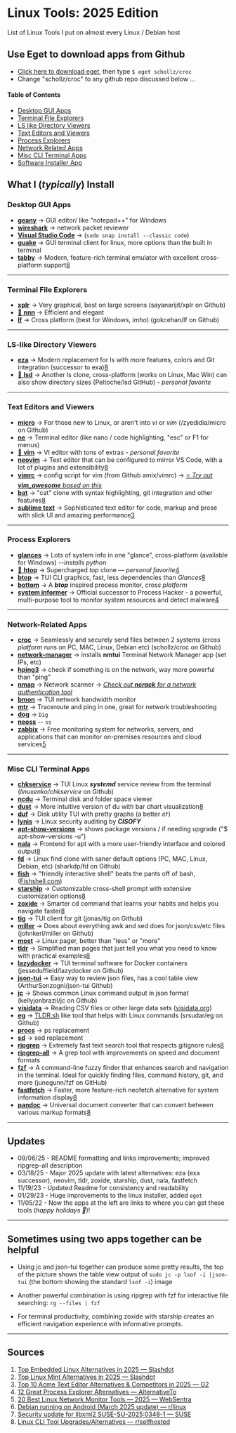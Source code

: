# Linux Tools: 2025 Edition

List of Linux Tools I put on almost every Linux / Debian host

## Use Eget to download apps from Github
* [Click here to download eget](https://github.com/zyedidia/eget), then type ```$ eget schollz/croc```
* Change "schollz/croc" to any github repo discussed below …


#### Table of Contents
  
  * [Desktop GUI Apps](#desktop-gui-apps)
  * [Terminal File Explorers](#terminal-file-explorers)
  * [LS like Directory Viewers](#ls-like-directory-viewers)
  * [Text Editors and Viewers](#text-editors-and-viewers)
  * [Process Explorers](#process-explorers)
  * [Network Related Apps](#network-related-apps)
  * [Misc CLI Terminal Apps](#misc-cli-terminal-apps)
  * [Software Installer App](#software-installer-app)

## What I (_typically_) Install

### Desktop GUI Apps
- [**geany**](https://www.geany.org) -> GUI editor/ like "notepad++" for Windows
- [**wireshark**](https://www.wireshark.org) -> network packet reviewer
- [**Visual Studio Code**](https://code.visualstudio.com) -> (```sudo snap install --classic code```)
- [**guake**](https://github.com/Guake/guake) -> GUI terminal client for linux, more options than the built in terminal
- [**tabby**](https://tabby.sh) -> Modern, feature-rich terminal emulator with excellent cross-platform support[8](https://www.reddit.com/r/selfhosted/comments/1fg3cou/linux_cli_tool_upgradesalternatives/)

---
### Terminal File Explorers
- [**xplr**](https://github.com/sayanarijit/xplr) -> Very graphical, best on large screens (sayanarijit/xplr on Github)
- [🌟 **nnn**](https://github.com/jarun/nnn) -> Efficient and elegant
- [**lf**](https://github.com/gokcehan/lf) -> Cross platform (best for Windows, _imho_) (gokcehan/lf on Github)
---

### LS-like Directory Viewers 
- [**eza**](https://github.com/eza-community/eza) -> Modern replacement for ls with more features, colors and Git integration (successor to exa)[8](https://www.reddit.com/r/selfhosted/comments/1fg3cou/linux_cli_tool_upgradesalternatives/)
- [🌟 **lsd**](https://github.com/lsd-rs/lsd) -> Another ls clone, cross-platform (works on Linux, Mac Win) can also show directory sizes (Peltoche/lsd GitHub) - _personal favorite_

----

### Text Editors and Viewers
- [**micro**](https://github.com/zyedidia/micro) -> For those new to Linux, or aren't into _vi_ or _vim_ (/zyedidia/micro on Github)
- [**ne**](https://ne.di.unimi.it) -> Terminal editor (like nano / code highlighting, "esc" or F1 for menus)
- [🌟 **vim**](https://github.com/vim/vim) -> VI editor with tons of extras - _personal favorite_
- [**neovim**](https://neovim.io) -> Text editor that can be configured to mirror VS Code, with a lot of plugins and extensibility[8](https://www.reddit.com/r/selfhosted/comments/1fg3cou/linux_cli_tool_upgradesalternatives/)
- [**vimrc**](https://github.com/amix/vimrc) -> config script for vim (from Github amix/vimrc) -> [⭐ _Try out **vim_awesome** based on this_](https://github.com/ArthurChiao/vim_awesome)
- [**bat**](https://github.com/sharkdp/bat) -> "cat" clone with syntax highlighting, git integration and other features[8](https://www.reddit.com/r/selfhosted/comments/1fg3cou/linux_cli_tool_upgradesalternatives/)
- [**sublime text**](https://www.sublimetext.com) -> Sophisticated text editor for code, markup and prose with slick UI and amazing performance[3](https://www.g2.com/products/acme-text-editor/competitors/alternatives)

---
### Process Explorers 
- [**glances**](https://nicolargo.github.io/glances/) -> Lots of system info in one "glance", cross-platform (available for Windows) --_installs python_
- [🌟 **htop**](https://htop.dev) -> Supercharged _top_ clone — _personal favorite_[4](https://alternativeto.net/software/process-explorer/)
- [**btop**](https://github.com/aristocratos/btop) -> TUI CLI graphics, fast, less dependencies than _Glances_[8](https://www.reddit.com/r/selfhosted/comments/1fg3cou/linux_cli_tool_upgradesalternatives/)
- [**bottom**](https://github.com/ClementTsang/bottom) -> A _**btop**_ inspired process monitor, _cross platform_
- [**system informer**](https://www.systeminformer.com/) -> Official successor to Process Hacker - a powerful, multi-purpose tool to monitor system resources and detect malware[4](https://alternativeto.net/software/process-explorer/)

---
### Network-Related Apps
- [**croc**](https://github.com/schollz/croc) -> Seamlessly and securely send files between 2 systems (_cross platform_ runs on PC, MAC, Linux, Debian etc) (schollz/croc on Github)
- [**network-manager**](https://wiki.gnome.org/Projects/NetworkManager) -> installs **nmtui** Terminal Network Manager app (set IPs, etc)
- [**hping3**](https://github.com/antirez/hping) -> check if something is on the network, way more powerful than "ping"
- [**nmap**](https://nmap.org) -> Network scanner -> [_Check out **ncrack** for a network authentication tool_](https://github.com/nmap/ncrack)
- [**bmon**](https://github.com/tgraf/bmon) -> TUI network bandwidth monitor
- [**mtr**](https://www.bitwizard.nl/mtr/) -> Traceroute and ping in one, great for network troubleshooting
- [**dog**](https://github.com/ogham/dog) -> ``` Dig ```
- [**neoss**](https://github.com/PabloLec/neoss) -- ```ss```
- [**zabbix**](https://www.zabbix.com) -> Free monitoring system for networks, servers, and applications that can monitor on-premises resources and cloud services[5](https://www.websentra.com/linux-network-monitor-software-and-tools/)
---
### Misc CLI Terminal Apps

- [**chkservice**](https://github.com/linuxenko/chkservice) -> TUI Linux _**systemd**_ service review from the terminal (_linuxenko/chkservice_ on Github)
- [**ncdu**](https://dev.yorhel.nl/ncdu) -> Terminal disk and folder space viewer
- [**dust**](https://github.com/bootandy/dust) -> More intuitive version of du with bar chart visualization[8](https://www.reddit.com/r/selfhosted/comments/1fg3cou/linux_cli_tool_upgradesalternatives/)
- [**duf**](https://github.com/muesli/duf) -> Disk utility TUI with pretty graphs (a better ```df```)
- [**lynis**](https://cisofy.com/lynis/) -> Linux security auditing by _**CISOFY**_
- [**apt-show-versions**](https://packages.ubuntu.com/source/focal/apt-show-versions) -> shows package versions / if needing upgrade ("$ apt-show-versions -u")
- [**nala**](https://gitlab.com/volian/nala) -> Frontend for apt with a more user-friendly interface and colored output[8](https://www.reddit.com/r/selfhosted/comments/1fg3cou/linux_cli_tool_upgradesalternatives/)
- [**fd**](https://github.com/sharkdp/fd) -> Linux find clone with saner default options (PC, MAC, Linux, Debian, etc) (sharkdp/fd on Github)
- [**fish**](https://fishshell.com) -> "friendly interactive shell" beats the pants off of bash, ([Fishshell.com](https://fishshell.com))
- [**starship**](https://starship.rs) -> Customizable cross-shell prompt with extensive customization options[8](https://www.reddit.com/r/selfhosted/comments/1fg3cou/linux_cli_tool_upgradesalternatives/)
- [**zoxide**](https://github.com/ajeetdsouza/zoxide) -> Smarter cd command that learns your habits and helps you navigate faster[8](https://www.reddit.com/r/selfhosted/comments/1fg3cou/linux_cli_tool_upgradesalternatives/)
- [**tig**](https://github.com/jonas/tig) -> TUI client for git (jonas/tig on Github)
- [**miller**](https://github.com/johnkerl/miller) -> Does about everything awk and sed does for json/csv/etc files (johnkerl/miller on Github) 
- [**most**](https://www.jedsoft.org/most/) -> Linux pager, better than "less" or "more"
- [**tldr**](https://tldr.sh) -> Simplified man pages that just tell you what you need to know with practical examples[8](https://www.reddit.com/r/selfhosted/comments/1fg3cou/linux_cli_tool_upgradesalternatives/)
- [**lazydocker**](https://github.com/jesseduffield/lazydocker) -> TUI terminal software for Docker containers (jesseduffield/lazydocker on Github)
- [**json-tui**](https://github.com/ArthurSonzogni/json-tui) -> Easy way to review json files, has a cool table view (ArthurSonzogni/json-tui Github)
- [**jc**](https://github.com/kellyjonbrazil/jc) -> Shows common Linux command output in json format (kellyjonbrazil/jc on Github)
- [**visidata**](https://www.visidata.org/) -> Reading CSV files or other large data sets ([visidata.org](https://www.visidata.org/))
- [**eg**](https://github.com/srsudar/eg) -> [TLDR.sh](https://tldr.sh/) like tool that helps with Linux commands (srsudar/eg on Github)
- [**procs**](https://github.com/dalance/procs) -> ps replacement
- [**sd**](https://github.com/chmln/sd) -> sed replacement
- [**ripgrep**](https://github.com/BurntSushi/ripgrep) -> Extremely fast text search tool that respects gitignore rules[8](https://www.reddit.com/r/selfhosted/comments/1fg3cou/linux_cli_tool_upgradesalternatives/)
- [**ripgrep-all**](https://github.com/phiresky/ripgrep-all) -> A grep tool with improvements on speed and document formats
- [**fzf**](https://github.com/junegunn/fzf) -> A command-line fuzzy finder that enhances search and navigation in the terminal. Ideal for quickly finding files, command history, git, and more (junegunn/fzf on GitHub)
- [**fastfetch**](https://github.com/fastfetch-cli/fastfetch) -> Faster, more feature-rich neofetch alternative for system information display[8](https://www.reddit.com/r/selfhosted/comments/1fg3cou/linux_cli_tool_upgradesalternatives/)
- [**pandoc**](https://pandoc.org) -> Universal document converter that can convert between various markup formats[8](https://www.reddit.com/r/selfhosted/comments/1fg3cou/linux_cli_tool_upgradesalternatives/)
---
## Updates
* 09/06/25 - README formatting and links improvements; improved ripgrep-all description
* 03/18/25 - Major 2025 update with latest alternatives: eza (exa successor), neovim, tldr, zoxide, starship, dust, nala, fastfetch
* 11/19/23 - Updated Readme for consistency and readability
* 01/29/23 - Huge improvements to the linux installer, added ```eget```
* 11/05/22 - Now the apps at the left are links to where you can get these tools (_happy holidays 🥳_)!

---
## Sometimes using two apps together can be helpful

* Using jc and json-tui together can produce some pretty results, the top of the picture shows the table view output of
```sudo jc -p lsof -i |json-tui```
(the bottom showing the standard ```lsof -i```)
image

* Another powerful combination is using ripgrep with fzf for interactive file searching:
```rg --files | fzf```

* For terminal productivity, combining zoxide with starship creates an efficient navigation experience with informative prompts.

---
## Sources
1. [Top Embedded Linux Alternatives in 2025 — Slashdot](https://slashdot.org/software/p/Embedded-Linux/alternatives)
2. [Top Linux Mint Alternatives in 2025 — Slashdot](https://slashdot.org/software/p/Linux-Mint/alternatives)
3. [Top 10 Acme Text Editor Alternatives & Competitors in 2025 — G2](https://www.g2.com/products/acme-text-editor/competitors/alternatives)
4. [12 Great Process Explorer Alternatives — AlternativeTo](https://alternativeto.net/software/process-explorer/)
5. [20 Best Linux Network Monitor Tools — 2025 — WebSentra](https://www.websentra.com/linux-network-monitor-software-and-tools/)
6. [Debian running on Android (March 2025 update) — r/linux](https://www.reddit.com/r/linux/comments/1j6iqek/debian_running_on_android_march_2025_update/)
7. [Security update for libxml2 SUSE-SU-2025:0348-1 — SUSE](https://www.suse.com/support/update/announcement/2025/suse-su-20250348-1/)
8. [Linux CLI Tool Upgrades/Alternatives — r/selfhosted](https://www.reddit.com/r/selfhosted/comments/1fg3cou/linux_cli_tool_upgradesalternatives/)
